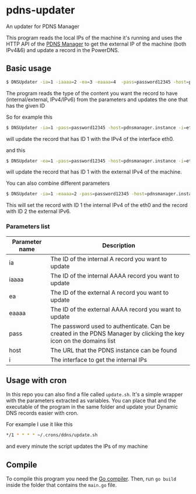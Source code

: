 # pdns-updater

An updater for PDNS Manager

This program reads the local IPs of the machine it's running and uses the HTTP API of the [PDNS Manager](https://github.com/loewexy/pdnsmanager) to get the external IP of the machine (both IPv4&6) and update a record in the PowerDNS.

## Basic usage

```bash
$ DNSUpdater -ia=1 -iaaaa=2 -ea=3 -eaaaa=4  -pass=password12345 -host=pdnsmanager.instance -i=eth0
```

The program reads the type of the content you want the record to have (internal/external, IPv4/IPv6) from the parameters and updates the one that has the given ID

So for example this

```bash
$ DNSUpdater -ia=1 -pass=password12345 -host=pdnsmanager.instance -i=eth0
```

will update the record that has ID 1 with the IPv4 of the interface eth0.

and this

```bash
$ DNSUpdater -ea=1 -pass=password12345 -host=pdnsmanager.instance -i=eth0
```

will update the record that has ID 1 with the external IPv4 of the machine.

You can also combine different parameters

```bash
$ DNSUpdater -ia=1 -eaaaa=2 -pass=password12345 -host=pdnsmanager.instance -i=eth0
```

This will set the record with ID 1 the internal IPv4 of the eth0 and the record with ID 2 the external IPv6.

### Parameters list

|  Parameter name     |                                                                                                                     Description | 
| ----- | ------------------------------------------------------------------------------------------------------------------ |
| ia    | The ID of the internal A record you want to update                                                                 |
| iaaaa | The ID of the internal AAAA record you want to update                                                              |
| ea    | The ID of the external A record you want to update                                                                 |
| eaaaa | The ID of the external AAAA record you want to update                                                              |
| pass  | The password used to authenticate. Can be created in the PDNS Manager by clicking the key icon on the domains list |
| host  | The URL that the PDNS instance can be found                                                                        |
| i     | The interface to get the internal IPs                                                                              |

## Usage with cron

In this repo you can also find a file called `update.sh`. It's a simple wrapper with the parameters extracted as variables. You can place that and the executable of the program in the same folder and update your Dynamic DNS records easier with cron.

For example I use it like this

```bash
*/1 * * * * ~/.crons/ddns/update.sh
```

and every minute the script updates the IPs of my machine

## Compile

To compile this program you need the [Go compiler](https://golang.org/). Then, run `go build` inside the folder that contains the `main.go` file.

